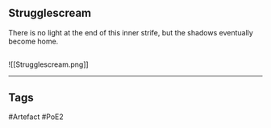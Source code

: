 ## Strugglescream
There is no light at the end of this inner strife,
but the shadows eventually become home.
##
![[Strugglescream.png]]

---
## Tags
#Artefact
#PoE2